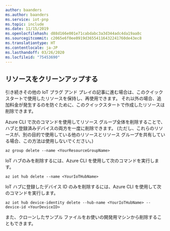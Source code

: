 ```yaml
---
author: baanders
ms.author: baanders
ms.service: iot-pnp
ms.topic: include
ms.date: 11/15/2019
ms.openlocfilehash: d88d166e001e71cabdabc3a3d344adc4da19aa8c
ms.sourcegitcommit: c2065e6f0ee0919d36554116432241760de43ec8
ms.translationtype: HT
ms.contentlocale: ja-JP
ms.lasthandoff: 03/26/2020
ms.locfileid: "75453690"
---
```

## <a name="clean-up-resources"></a>リソースをクリーンアップする

引き続きその他の IoT プラグ アンド プレイの記事に進む場合は、このクイックスタートで使用したリソースを保持し、再使用できます。 それ以外の場合、追加料金が発生するのを防ぐために、このクイックスタートで作成したリソースは削除できます。

Azure CLI で次のコマンドを使用してリソース グループ全体を削除することで、ハブと登録済みデバイスの両方を一度に削除できます。 (ただし、これらのリソースが、別の目的で使用している他のリソースとリソース グループを共有している場合、この方法は使用しないでください。)

```azurecli-interactive
az group delete --name <YourResourceGroupName>
```
IoT ハブのみを削除するには、Azure CLI を使用して次のコマンドを実行します。

```azurecli-interactive
az iot hub delete --name <YourIoTHubName>
```

IoT ハブに登録したデバイス ID のみを削除するには、Azure CLI を使用して次のコマンドを実行します。

```azurecli-interactive
az iot hub device-identity delete --hub-name <YourIoTHubName> --device-id <YourDeviceID>
```

また、クローンしたサンプル ファイルをお使いの開発用マシンから削除することもできます。